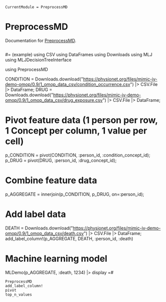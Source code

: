 ```@meta
CurrentModule = PreprocessMD
```

# PreprocessMD

Documentation for [PreprocessMD](https://github.com/bcbi/PreprocessMD.jl).

```@contents
```

#=
(example)
using CSV
using DataFrames
using Downloads
using MLJ
using MLJDecisionTreeInterface

using PreprocessMD

CONDITION = Downloads.download("https://physionet.org/files/mimic-iv-demo-omop/0.9/1_omop_data_csv/condition_occurrence.csv") |> CSV.File |> DataFrame;
DRUG = Downloads.download("https://physionet.org/files/mimic-iv-demo-omop/0.9/1_omop_data_csv/drug_exposure.csv") |> CSV.File |> DataFrame;

# Pivot feature data (1 person per row, 1 Concept per column, 1 value per cell)
p_CONDITION = pivot(CONDITION, :person_id, :condition_concept_id);
p_DRUG = pivot(DRUG, :person_id, :drug_concept_id);

# Combine feature data
p_AGGREGATE = innerjoin(p_CONDITION, p_DRUG, on=:person_id);

# Add label data
DEATH = Downloads.download("https://physionet.org/files/mimic-iv-demo-omop/0.9/1_omop_data_csv/death.csv") |> CSV.File |> DataFrame;
add_label_column!(p_AGGREGATE, DEATH, :person_id, :death)

# Machine learning model
MLDemo(p_AGGREGATE, :death, 1234) |> display
=#

```@docs
PreprocessMD
add_label_column!
pivot
top_n_values
```

```@index
```
